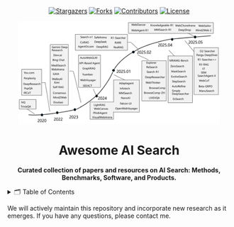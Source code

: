 <a name="readme-top"></a>

<div align="center">
  <a href="https://github.com/swordlidev/Awesome-AI-Search/stargazers"><img src="https://img.shields.io/github/stars/swordlidev/Awesome-AI-Search?style=for-the-badge" alt="Stargazers"></a>
  <a href="https://github.com/swordlidev/Awesome-AI-Search/network/members"><img src="https://img.shields.io/github/forks/swordlidev/Awesome-AI-Search?style=for-the-badge" alt="Forks"></a>
  <a href="https://github.com/swordlidev/Awesome-AI-Search/graphs/contributors"><img src="https://img.shields.io/github/contributors/aswordlidev/Awesome-AI-Search?style=for-the-badge" alt="Contributors"></a>
  <a href="https://github.comswordlidev/Awesome-AI-Search/blob/main/LICENSE"><img src="https://img.shields.io/github/license/swordlidev/Awesome-AI-Search?style=for-the-badge" alt="License"></a>
</div>

<p align="center">
    <img src="./timeline no logo.jpg" width="90%" style="align:center;"/>
</p>

<h1 align="center">Awesome AI Search</h1>

<p align="center">
    <b> Curated collection of papers and resources on AI Search: Methods, Benchmarks, Software, and Products.</b>
</p>

<details>
  <summary>🗂️ Table of Contents</summary>
  <ol>
    <li><a href="#text-based AI search">Text-based AI Search</a></li>
      <ul>
        <li><a href="#rag">Predefined RAG Workflow</a></li>
        <li><a href="#deepsearch">End-to-end Deep Search</a></li>
      </ul>
    <li><a href="#web browsing agents">Web Browsing Agents</a></li>
      <ul>
        <li><a href="#web agents1">Prompting-focused Web Agents</a></li>
        <li><a href="#web agents2">Specialized-training Web Agents</a></li>
      </ul>
    <li><a href="#multimodal AI search">Multimodal AI Search</a>
      <ul>
        <li><a href="#mllm search">Multimodal Search</a></li>
        <li><a href="#mllm web agents">Multimodal Web Agents</a></li>
      </ul>
    </li>
    <li><a href="#benchmarks">Benchmarks</a></li>
      <ul>
        <li><a href="#text-based QA bench">Text-based QA Bench</a></li>
        <li><a href="#web agents bench">Web Agent Bench</a></li>
        <li><a href="#mm search bench">Multimodal Search Bench</a></li>  
      </ul>
    <li><a href="#software and products">Software and Products</a></li>
  </ol>
</details>

We will actively maintain this repository and incorporate new research as it emerges. If you have any questions, please contact me.

